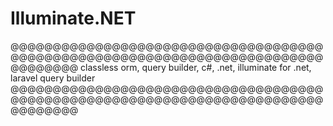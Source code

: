 # Illuminate.NET
@@@@@@@@@@@@@@@@@@@@@@@@@@@@@@@@@@@@@@@@@@@@@@@@@@@@@@@@@@@@@@@@@@@@@@@@@@@@@@@@@@
classless orm, query builder, c#, .net, illuminate for .net, laravel query builder
@@@@@@@@@@@@@@@@@@@@@@@@@@@@@@@@@@@@@@@@@@@@@@@@@@@@@@@@@@@@@@@@@@@@@@@@@@@@@@@@@@

